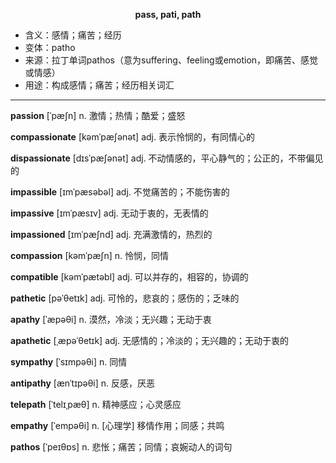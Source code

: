 
**<center>pass, pati, path</center>**

- <span class="definition">含义：感情；痛苦；经历</span>
- <span class="definition">变体：patho</span>
- <span class="definition">来源：拉丁单词pathos（意为suffering、feeling或emotion，即痛苦、感觉或情感）</span>
- <span class="definition">用途：构成感情；痛苦；经历相关词汇</span>

---

<span class="vocabulary">**passion**</span> [ˈpæʃn] n. 激情；热情；酷爱；盛怒

<span class="vocabulary">**compassionate**</span> [kəmˈpæʃənət] adj. 表示怜悯的，有同情心的

<span class="vocabulary">**dispassionate**</span> [dɪsˈpæʃənət] adj. 不动情感的，平心静气的；公正的，不带偏见的

<span class="vocabulary">**impassible**</span> [ɪmˈpæsəbəl] adj. 不觉痛苦的；不能伤害的

<span class="vocabulary">**impassive**</span> [ɪmˈpæsɪv] adj. 无动于衷的，无表情的

<span class="vocabulary">**impassioned**</span> [ɪmˈpæʃnd] adj. 充满激情的，热烈的 

<span class="vocabulary">**compassion**</span> [kəmˈpæʃn] n. 怜悯，同情


<span class="vocabulary">**compatible**</span> [kəmˈpætəbl] adj. 可以并存的，相容的，协调的

<span class="vocabulary">**pathetic**</span> [pəˈθetɪk] adj. 可怜的，悲哀的；感伤的；乏味的

<span class="vocabulary">**apathy**</span> [ˈæpəθi] n. 漠然，冷淡；无兴趣；无动于衷

<span class="vocabulary">**apathetic**</span> [ˌæpəˈθetɪk] adj. 无感情的；冷淡的；无兴趣的；无动于衷的

<span class="vocabulary">**sympathy**</span> [ˈsɪmpəθi] n. 同情

<span class="vocabulary">**antipathy**</span> [ænˈtɪpəθi] n. 反感，厌恶

<span class="vocabulary">**telepath**</span> [ˈtelɪˌpæθ] n. 精神感应；心灵感应  

<span class="vocabulary">**empathy**</span> [ˈempəθi] n. [心理学] 移情作用；同感；共鸣


<span class="vocabulary">**pathos**</span> [ˈpeɪθɒs] n. 悲怅；痛苦；同情；哀婉动人的词句


